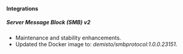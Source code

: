 
#### Integrations
##### Server Message Block (SMB) v2
- Maintenance and stability enhancements.
- Updated the Docker image to: *demisto/smbprotocol:1.0.0.23151*.
